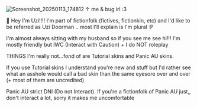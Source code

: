 ![Screenshot_20250113_174812](https://github.com/user-attachments/assets/c21a4fa1-63f0-4faf-b578-c1d77d5795d0)
↑ me & bug irl :3

👾 Hey I'm Uzi!!!! I'm part of fictionfolk (fictives, fictionkin, etc) and I'd like to be referred as Uzi Doorman .. most I'll explain is I'm plural :P

I'm almost always sitting with my husband so if you see me see hi!!!
I'm mostly friendly but IWC (Interact with Caution) + I do NOT roleplay

THINGS I'm really not...fond of are Tutorial skins and Panic AU skins. 

If you use Tutorial skins I understand you're new and stuff but I'd rather see what an asshole would call a bad skin than the same eyesore over and over (+ most of them are uncredited)

Panic AU strict DNI (Do not Interact). If you're a fictionfolk of Panic AU just,, don't interact a lot, sorry it makes me uncomfortable
